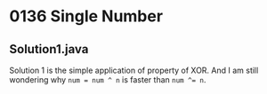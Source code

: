 # 0136 Single Number

## Solution1.java

Solution 1 is the simple application of property of XOR.  And I am still wondering why `num = num ^ n` is faster than `num ^= n`.